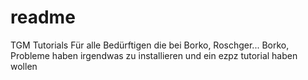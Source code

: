 # readme
TGM Tutorials
Für alle Bedürftigen die bei Borko, Roschger... Borko, Probleme haben irgendwas zu installieren und ein ezpz tutorial haben wollen
